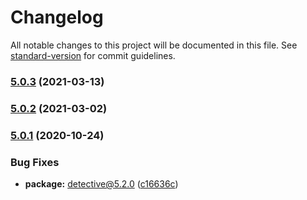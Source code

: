 # Changelog

All notable changes to this project will be documented in this file. See [standard-version](https://github.com/conventional-changelog/standard-version) for commit guidelines.

### [5.0.3](https://github.com/tmcw/module-deps/compare/v5.0.2...v5.0.3) (2021-03-13)

### [5.0.2](https://github.com/tmcw/module-deps/compare/v5.0.1...v5.0.2) (2021-03-02)

### [5.0.1](https://github.com/substack/module-deps/compare/v5.0.0...v5.0.1) (2020-10-24)


### Bug Fixes

* **package:** detective@5.2.0 ([c16636c](https://github.com/substack/module-deps/commit/c16636ce872c1aa484c489dd6aa18e2628b73a29))
